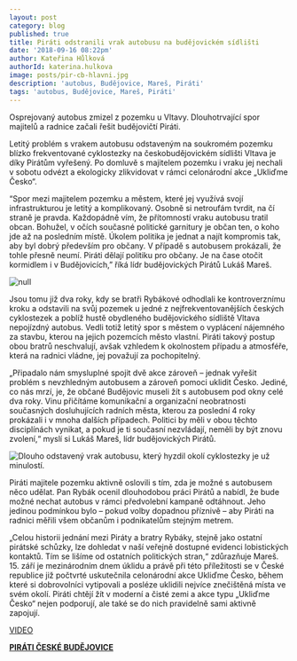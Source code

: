 ```yaml
---
layout: post
category: blog
published: true
title: Piráti odstranili vrak autobusu na budějovickém sídlišti
date: '2018-09-16 08:22pm'
author: Kateřina Hůlková
authorId: katerina.hulkova
image: posts/pir-cb-hlavni.jpg
description: 'autobus, Budějovice, Mareš, Piráti'
tags: 'autobus, Budějovice, Mareš, Piráti'
---
```

Osprejovaný autobus zmizel z pozemku u Vltavy. Dlouhotrvající spor majitelů a radnice začali řešit budějovičtí Piráti.

Letitý problém s vrakem autobusu odstaveným na soukromém pozemku blízko frekventované cyklostezky na českobudějovickém sídlišti Vltava je díky Pirátům vyřešený. Po domluvě s majitelem pozemku i vraku jej nechali v sobotu odvézt a ekologicky zlikvidovat v rámci celonárodní akce „Ukliďme Česko“.

“Spor mezi majitelem pozemku a městem, které jej využívá svojí infrastrukturou je letitý a komplikovaný. Osobně si netroufám tvrdit, na čí straně je pravda. Každopádně vím, že přítomností vraku autobusu tratil obcan. Bohužel, v očích současné politické garnitury je občan ten, o koho jde až na posledním místě. Úkolem politika je jednat a najít kompromis tak, aby byl dobrý především pro občany. V případě s autobusem prokázali, že tohle přesně neumí. Piráti dělají politiku pro občany. Je na čase otočit kormidlem i v Budějovicích,” říká lídr budějovických Pirátů Lukáš Mareš.

![null](posts/pir-cb-1.jpg)

Jsou tomu již dva roky, kdy se bratři Rybákové odhodlali ke kontroverznímu kroku a odstavili na svůj pozemek u jedné z nejfrekventovanějších českých cyklostezek a poblíž hustě obydleného budějovického sídliště Vltava nepojízdný autobus. Vedli totiž letitý spor s městem o vyplácení nájemného za stavbu, kterou na jejich pozemcích město vlastní. Piráti takový postup obou bratrů neschvalují, avšak vzhledem k okolnostem případu a atmosféře, která na radnici vládne, jej považují za pochopitelný. 

„Připadalo nám smysluplné spojit dvě akce zároveň – jednak vyřešit problém s nevzhledným autobusem a zároveň pomoci uklidit Česko. Jediné, co nás mrzí, je, že občané Budějovic museli žít s autobusem pod okny celé dva roky. Vinu přičítáme komunikační a organizační neobratnosti současných dosluhujících radních města, kterou za poslední 4 roky prokázali i v mnoha dalších případech. Politici by měli v obou těchto disciplínách vynikat, a pokud je ti současní nezvládají, neměli by být znovu zvolení,“ myslí si Lukáš Mareš, lídr budějovických Pirátů. 

![Dlouho odstavený vrak autobusu, který hyzdil okolí cyklostezky je už minulostí.](posts/pir-cb-2.jpg)

Piráti majitele pozemku aktivně oslovili s tím, zda je možné s autobusem něco udělat. Pan Rybák ocenil dlouhodobou práci Pirátů a nabídl, že bude možné nechat autobus v rámci předvolební kampaně odtáhnout. Jeho jedinou podmínkou bylo – pokud volby dopadnou příznivě – aby Piráti na radnici měřili všem občanům i podnikatelům stejným metrem.

„Celou historii jednání mezi Piráty a bratry Rybáky, stejně jako ostatní pirátské schůzky, lze dohledat v naší veřejně dostupné evidenci lobistických kontaktů. Tím se lišíme od ostatních politických stran,“ zdůrazňuje Mareš.  15. září je mezinárodním dnem úklidu a právě při této příležitosti se v České republice již počtvrté uskutečnila celonárodní akce Ukliďme Česko, během které si dobrovolníci vytipovali a posléze uklidili nejvíce znečištěná místa ve svém okolí. Piráti chtějí žít v moderní a čisté zemi a akce typu „Ukliďme Česko“ nejen podporují, ale také se do nich pravidelně sami aktivně zapojují.

[VIDEO](https://www.facebook.com/budejckadrbna/videos/547159245740489/)



[**PIRÁTI ČESKÉ BUDĚJOVICE**](https://cb.pirati.cz/)
